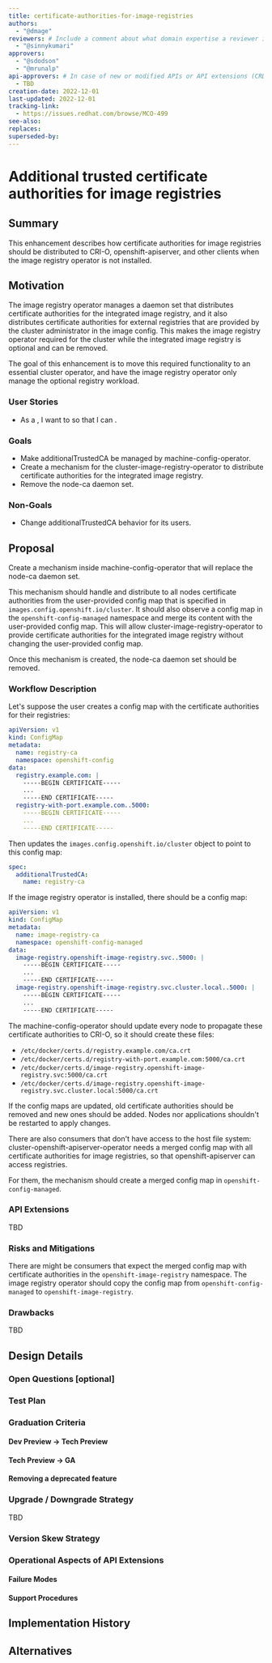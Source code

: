 ```yaml
---
title: certificate-authorities-for-image-registries
authors:
  - "@dmage"
reviewers: # Include a comment about what domain expertise a reviewer is expected to bring and what area of the enhancement you expect them to focus on. For example: - "@networkguru, for networking aspects, please look at IP bootstrapping aspect"
  - "@sinnykumari"
approvers:
  - "@sdodson"
  - "@mrunalp"
api-approvers: # In case of new or modified APIs or API extensions (CRDs, aggregated apiservers, webhooks, finalizers). If there is no API change, use "None"
  - TBD
creation-date: 2022-12-01
last-updated: 2022-12-01
tracking-link:
  - https://issues.redhat.com/browse/MCO-499
see-also:
replaces:
superseded-by:
---
```


# Additional trusted certificate authorities for image registries

## Summary

This enhancement describes how certificate authorities for image registries
should be distributed to CRI-O, openshift-apiserver, and other clients when the
image registry operator is not installed.

## Motivation

The image registry operator manages a daemon set that distributes certificate
authorities for the integrated image registry, and it also distributes
certificate authorities for external registries that are provided by the
cluster administrator in the image config. This makes the image registry
operator required for the cluster while the integrated image registry is
optional and can be removed.

The goal of this enhancement is to move this required functionality to an
essential cluster operator, and have the image registry operator only manage
the optional registry workload.

### User Stories

* As a <role>, I want to <take some action> so that I can <accomplish a
goal>.

### Goals

* Make additionalTrustedCA be managed by machine-config-operator.
* Create a mechanism for the cluster-image-registry-operator to distribute
  certificate authorities for the integrated image registry.
* Remove the node-ca daemon set.

### Non-Goals

* Change additionalTrustedCA behavior for its users.

## Proposal

Create a mechanism inside machine-config-operator that will replace the
node-ca daemon set.

This mechanism should handle and distribute to all nodes certificate
authorities from the user-provided config map that is specified in
`images.config.openshift.io/cluster`. It should also observe a config map in
the `openshift-config-managed` namespace and merge its content with the
user-provided config map. This will allow cluster-image-registry-operator to
provide certificate authorities for the integrated image registry without
changing the user-provided config map.

Once this mechanism is created, the node-ca daemon set should be removed.

### Workflow Description

Let's suppose the user creates a config map with the certificate authorities
for their registries:

```yaml
apiVersion: v1
kind: ConfigMap
metadata:
  name: registry-ca
  namespace: openshift-config
data:
  registry.example.com: |
    -----BEGIN CERTIFICATE-----
    ...
    -----END CERTIFICATE-----
  registry-with-port.example.com..5000:
    -----BEGIN CERTIFICATE-----
    ...
    -----END CERTIFICATE-----
```

Then updates the `images.config.openshift.io/cluster` object to point to this
config map:

```yaml
spec:
  additionalTrustedCA:
    name: registry-ca
```

If the image registry operator is installed, there should be a config map:

```yaml
apiVersion: v1
kind: ConfigMap
metadata:
  name: image-registry-ca
  namespace: openshift-config-managed
data:
  image-registry.openshift-image-registry.svc..5000: |
    -----BEGIN CERTIFICATE-----
    ...
    -----END CERTIFICATE-----
  image-registry.openshift-image-registry.svc.cluster.local..5000: |
    -----BEGIN CERTIFICATE-----
    ...
    -----END CERTIFICATE-----
```

The machine-config-operator should update every node to propagate these
certificate authorities to CRI-O, so it should create these files:

* `/etc/docker/certs.d/registry.example.com/ca.crt`
* `/etc/docker/certs.d/registry-with-port.example.com:5000/ca.crt`
* `/etc/docker/certs.d/image-registry.openshift-image-registry.svc:5000/ca.crt`
* `/etc/docker/certs.d/image-registry.openshift-image-registry.svc.cluster.local:5000/ca.crt`

If the config maps are updated, old certificate authorities should be removed
and new ones should be added. Nodes nor applications shouldn't be restarted to
apply changes.

There are also consumers that don't have access to the host file system:
cluster-openshift-apiserver-operator needs a merged config map with all
certificate authorities for image registries, so that openshift-apiserver can
access registries.

For them, the mechanism should create a merged config map in
`openshift-config-managed`.

### API Extensions

TBD

### Risks and Mitigations

There are might be consumers that expect the merged config map with certificate
authorities in the `openshift-image-registry` namespace. The image registry
operator should copy the config map from `openshift-config-managed` to
`openshift-image-registry`.

### Drawbacks

TBD

## Design Details

### Open Questions [optional]

### Test Plan

### Graduation Criteria

#### Dev Preview -> Tech Preview

#### Tech Preview -> GA

#### Removing a deprecated feature

### Upgrade / Downgrade Strategy

TBD

### Version Skew Strategy

### Operational Aspects of API Extensions

#### Failure Modes

#### Support Procedures

## Implementation History

## Alternatives
